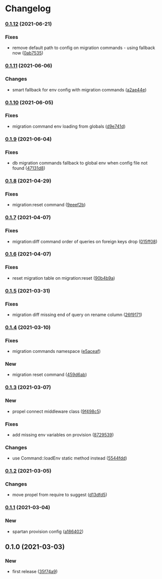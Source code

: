 # Changelog
### [0.1.12](https://github.com/spartan/db/compare/v0.1.11...v0.1.12) (2021-06-21)


### Fixes

* remove default path to config on migration commands - using fallback now ([0ab7535](https://github.com/spartan/db/commit/0ab753555b2885dba85c3cae1e4b946290eceaa8))

### [0.1.11](https://github.com/spartan/db/compare/v0.1.10...v0.1.11) (2021-06-06)


### Changes

* smart fallback for env config with migration commands ([a2ae44e](https://github.com/spartan/db/commit/a2ae44e082aac4c862c13bc61453c03089f141af))

### [0.1.10](https://github.com/spartan/db/compare/v0.1.9...v0.1.10) (2021-06-05)


### Fixes

* migration command env loading from globals ([d9e741d](https://github.com/spartan/db/commit/d9e741d057ec48fb487b6960afa3eca902812dcd))

### [0.1.9](https://github.com/spartan/db/compare/v0.1.8...v0.1.9) (2021-06-04)


### Fixes

* db migration commands fallback to global env when config file not found ([47131d8](https://github.com/spartan/db/commit/47131d82269c6a6b620071cb6bba8ab157a64797))

### [0.1.8](https://github.com/spartan/db/compare/v0.1.7...v0.1.8) (2021-04-29)


### Fixes

* migration:reset command ([9eeef2b](https://github.com/spartan/db/commit/9eeef2b84e2fc7bb1c4c4d7db57a8cb2082594c6))

### [0.1.7](https://github.com/spartan/db/compare/v0.1.6...v0.1.7) (2021-04-07)


### Fixes

* migration:diff command order of queries on foreign keys drop ([015ff08](https://github.com/spartan/db/commit/015ff08ae573d1c82554e310eda273502a7d5705))

### [0.1.6](https://github.com/spartan/db/compare/v0.1.5...v0.1.6) (2021-04-07)


### Fixes

* reset migration table on migration:reset ([90b4b9a](https://github.com/spartan/db/commit/90b4b9a28629d861218e308a6352658769a6b84f))

### [0.1.5](https://github.com/spartan/db/compare/v0.1.4...v0.1.5) (2021-03-31)


### Fixes

* migration diff missing end of query on rename column ([26f9171](https://github.com/spartan/db/commit/26f91719285e9b5579d256d52265bd53be611eda))

### [0.1.4](https://github.com/spartan/db/compare/v0.1.3...v0.1.4) (2021-03-10)


### Fixes

* migration commands namespace ([e5aceaf](https://github.com/spartan/db/commit/e5aceafa1fe65e0e0ac93ab11e7e920d8c78683a))


### New

* migration reset command ([459d6ab](https://github.com/spartan/db/commit/459d6ab520879238b9ee7d541fc6d993d9d0c5fc))

### [0.1.3](https://github.com/spartan/db/compare/v0.1.2...v0.1.3) (2021-03-07)


### New

* propel connect middleware class ([9f498c5](https://github.com/spartan/db/commit/9f498c51f0010decdad3ab1efffd7fc3c9e843e4))


### Fixes

* add missing env variables on provision ([8729539](https://github.com/spartan/db/commit/8729539d29f63e4544690719fb6b86662917ea23))


### Changes

* use Command::loadEnv static method instead ([5544fdd](https://github.com/spartan/db/commit/5544fddf32d2c39027e2f5892d02ce05ed2d1780))

### [0.1.2](https://github.com/spartan/db/compare/v0.1.1...v0.1.2) (2021-03-05)


### Changes

* move propel from require to suggest ([d13dfd5](https://github.com/spartan/db/commit/d13dfd5adf0c18f9657b0b3547104cdc7f845921))

### [0.1.1](https://github.com/spartan/db/compare/v0.1.0...v0.1.1) (2021-03-04)


### New

* spartan provision config ([a186402](https://github.com/spartan/db/commit/a186402050b1e59bd06aaf00d1922778b8e8c3b3))

## 0.1.0 (2021-03-03)


### New

* first release ([35f74a9](https://github.com/spartan/db/commit/35f74a91c0652910024459e76b70dcf7f4a36ad0))
